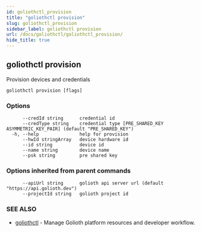 ```yaml
---
id: goliothctl_provision
title: "goliothctl provision"
slug: goliothctl_provision
sidebar_label: goliothctl provision
url: /docs/goliothctl/goliothctl_provision/
hide_title: true
---
```

## goliothctl provision

Provision devices and credentials

```
goliothctl provision [flags]
```

### Options

```
      --credId string      credential id
      --credType string    credential type [PRE_SHARED_KEY ASYMMETRIC_KEY_PAIR] (default "PRE_SHARED_KEY")
  -h, --help               help for provision
      --hwId stringArray   device hardware id
      --id string          device id
      --name string        device name
      --psk string         pre shared key
```

### Options inherited from parent commands

```
      --apiUrl string      golioth api server url (default "https://api.golioth.dev")
      --projectId string   golioth project id
```

### SEE ALSO

* [goliothctl](/docs/goliothctl/goliothctl/)	 - Manage Golioth platform resources and developer workflow.


